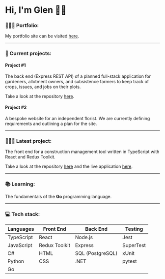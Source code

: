 # Hi, I'm Glen 👋🏼

### 🙎🏽‍♂️ Portfolio:

My portfolio site can be visited [here](https://glen-pearse.netlify.app/).

---

### 🌱 Current projects:

#### Project #1

The back end (Express REST API) of a planned full-stack application for gardeners, allotment owners, and subsistence farmers to keep track of crops, issues, and jobs on their plots.

Take a look at the repository [here](https://github.com/gcpearse/agriculture-back-end).

#### Project #2

A bespoke website for an independent florist. We are currently defining requirements and outlining a plan for the site.

---

### 👨🏽‍💻 Latest project:

The front end for a construction management tool written in TypeScript with React and Redux Toolkit.

Take a look at the repository [here](https://github.com/gcpearse/Construction-FE) and the live application [here](http://4.234.160.181:9090/).

---

### 📚 Learning:

The fundamentals of the **Go** programming language.

---

### 💻 Tech stack:

|Languages|Front End|Back End|Testing|
|---|---|---|---|
|TypeScript|React|Node.js|Jest|
|JavaScript|Redux Toolkit|Express|SuperTest|
|C#|HTML|SQL (PostgreSQL)|xUnit|
|Python|CSS|.NET|pytest|
|Go||||

<!---
gcpearse/gcpearse is a ✨ special ✨ repository because its `README.md` (this file) appears on your GitHub profile.
You can click the Preview link to take a look at your changes.
--->
